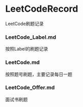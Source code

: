# LeetCodeRecord
LeetCode刷题记录
###  LeetCode_Label.md
按照Label的刷题记录
### LeetCode.md
按照题号刷题，主要记录每日一题
### LeetCode_Offer.md
面试书刷题

